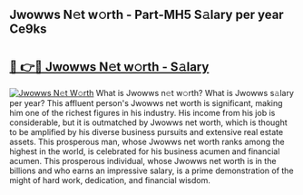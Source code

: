 ## Jwowws N𝚎t w𝚘rth - Part-MH5 S𝚊lary per year Ce9ks

# <h2><a href="http://gc5alu.nevu.top/?p=Jwowws">🔗 👉🔴 Jwowws N𝚎t w𝚘rth - S𝚊lary</a></h2>

[![Jwowws N𝚎t W𝚘rth](https://i.imgur.com/Oavwk0R.jpeg)](http://gc5alu.nevu.top/?p=Jwowws)
What is Jwowws n𝚎t w𝚘rth? What is Jwowws s𝚊lary per year?
This affluent person's Jwowws net worth is significant, making him one of the richest figures in his industry. His income from his job is considerable, but it is outmatched by Jwowws net worth, which is thought to be amplified by his diverse business pursuits and extensive real estate assets. This prosperous man, whose Jwowws net worth ranks among the highest in the world, is celebrated for his business acumen and financial acumen. This prosperous individual, whose Jwowws net worth is in the billions and who earns an impressive salary, is a prime demonstration of the might of hard work, dedication, and financial wisdom.

